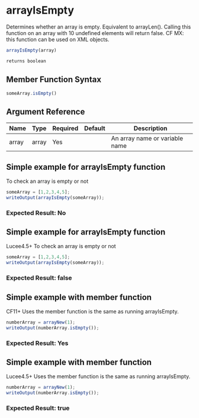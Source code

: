 # arrayIsEmpty

Determines whether an array is empty. Equivalent to arrayLen().
 Calling this function on an array with 10 undefined elements
 will return false.
 CF MX: this function can be used on XML objects.

```javascript
arrayIsEmpty(array)
```

```javascript
returns boolean
```

## Member Function Syntax

```javascript
someArray.isEmpty()
```

## Argument Reference

| Name | Type | Required | Default | Description |
| --- | --- | --- | --- | --- |
| array | array | Yes |  | An array name or variable name |

## Simple example for arrayIsEmpty function

To check an array is empty or not

```javascript
someArray = [1,2,3,4,5];
writeOutput(arrayIsEmpty(someArray));
```

### Expected Result: No

## Simple example for arrayIsEmpty function

Lucee4.5+ To check an array is empty or not

```javascript
someArray = [1,2,3,4,5];
writeOutput(arrayIsEmpty(someArray));
```

### Expected Result: false

## Simple example with member function

CF11+ Uses the member function is the same as running arrayIsEmpty.

```javascript
numberArray = arrayNew(1);
writeOutput(numberArray.isEmpty());
```

### Expected Result: Yes

## Simple example with member function

Lucee4.5+ Uses the member function is the same as running arrayIsEmpty.

```javascript
numberArray = arrayNew(1);
writeOutput(numberArray.isEmpty());
```

### Expected Result: true
